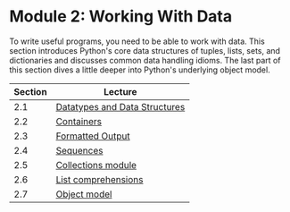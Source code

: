# Module 2: Working With Data

To write useful programs, you need to be able to work with data.
This section introduces Python's core data structures of tuples,
lists, sets, and dictionaries and discusses common data handling
idioms.  The last part of this section dives a little deeper
into Python's underlying object model.

| Section | Lecture |
|-----|-----|
| 2.1 | [Datatypes and Data Structures](01_Datatypes.md) |
| 2.2 | [Containers](02_Containers.md) |
| 2.3 | [Formatted Output](03_Formatting.md) |
| 2.4 | [Sequences](04_Sequences.md) |
| 2.5 | [Collections module](05_Collections.md) |
| 2.6 | [List comprehensions](06_List_comprehension.md) |
| 2.7 | [Object model](07_Objects.md) |